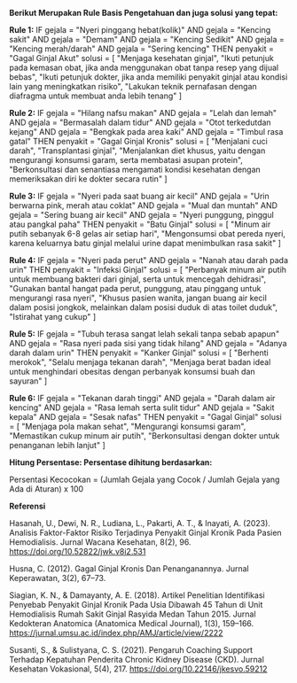 **Berikut Merupakan Rule Basis Pengetahuan dan juga solusi yang tepat:**

**Rule 1:**
IF gejala = "Nyeri pinggang hebat(kolik)" AND
   gejala = "Kencing sakit" AND
   gejala = "Demam" AND
   gejala = "Kencing Sedikit" AND
   gejala = "Kencing merah/darah" AND
   gejala = "Sering kencing"
THEN penyakit = "Gagal Ginjal Akut"
     solusi = [
        "Menjaga kesehatan ginjal",
        "Ikuti petunjuk pada kemasan obat, jika anda menggunakan obat tanpa resep yang dijual bebas",
        "Ikuti petunjuk dokter, jika anda memiliki penyakit ginjal atau kondisi lain yang meningkatkan risiko",
        "Lakukan teknik pernafasan dengan diafragma untuk membuat anda lebih tenang"
     ]

**Rule 2:**
IF gejala = "Hilang nafsu makan" AND
   gejala = "Lelah dan lemah" AND
   gejala = "Bermasalah dalam tidur" AND
   gejala = "Otot terkedutdan kejang" AND
   gejala = "Bengkak pada area kaki" AND
   gejala = "Timbul rasa gatal"
THEN penyakit = "Gagal Ginjal Kronis"
     solusi = [
        "Menjalani cuci darah",
        "Transplantasi ginjal",
        "Menjalankan diet khusus, yaitu dengan mengurangi konsumsi garam, serta membatasi asupan protein",
        "Berkonsultasi dan senantiasa mengamati kondisi kesehatan dengan memeriksakan diri ke dokter secara rutin"
     ]

**Rule 3:**
IF gejala = "Nyeri pada saat buang air kecil" AND
   gejala = "Urin berwarna pink, merah atau coklat" AND
   gejala = "Mual dan muntah" AND
   gejala = "Sering buang air kecil" AND
   gejala = "Nyeri punggung, pinggul atau pangkal paha"
THEN penyakit = "Batu Ginjal"
     solusi = [
        "Minum air putih sebanyak 6-8 gelas air setiap hari",
        "Mengonsumsi obat pereda nyeri, karena keluarnya batu ginjal melalui urine dapat menimbulkan rasa sakit"
     ]

**Rule 4:**
IF gejala = "Nyeri pada perut" AND
   gejala = "Nanah atau darah pada urin"
THEN penyakit = "Infeksi Ginjal"
     solusi = [
        "Perbanyak minum air putih untuk membuang bakteri dari ginjal, serta untuk mencegah dehidrasi",
        "Gunakan bantal hangat pada perut, punggung, atau pinggang untuk mengurangi rasa nyeri",
        "Khusus pasien wanita, jangan buang air kecil dalam posisi jongkok, melainkan dalam posisi duduk di atas toilet duduk",
        "Istirahat yang cukup"
     ]

**Rule 5:**
IF gejala = "Tubuh terasa sangat lelah sekali tanpa sebab apapun" AND
   gejala = "Rasa nyeri pada sisi yang tidak hilang" AND
   gejala = "Adanya darah dalam urin"
THEN penyakit = "Kanker Ginjal"
     solusi = [
        "Berhenti merokok",
        "Selalu menjaga tekanan darah",
        "Menjaga berat badan ideal untuk menghindari obesitas dengan perbanyak konsumsi buah dan sayuran"
     ]

**Rule 6:**
IF gejala = "Tekanan darah tinggi" AND
   gejala = "Darah dalam air kencing" AND
   gejala = "Rasa lemah serta sulit tidur" AND
   gejala = "Sakit kepala" AND
   gejala = "Sesak nafas"
THEN penyakit = "Gagal Ginjal"
     solusi = [
        "Menjaga pola makan sehat",
        "Mengurangi konsumsi garam",
        "Memastikan cukup minum air putih",
        "Berkonsultasi dengan dokter untuk penanganan lebih lanjut"
     ]

**Hitung Persentase: Persentase dihitung berdasarkan:**

Persentasi Kecocokan = (Jumlah Gejala yang Cocok / Jumlah Gejala yang Ada di Aturan) x 100

**Referensi**

Hasanah, U., Dewi, N. R., Ludiana, L., Pakarti, A. T., & Inayati, A. (2023). Analisis Faktor-Faktor Risiko Terjadinya Penyakit Ginjal Kronik Pada Pasien Hemodialisis. Jurnal Wacana Kesehatan, 8(2), 96. https://doi.org/10.52822/jwk.v8i2.531

Husna, C. (2012). Gagal Ginjal Kronis Dan Penanganannya. Jurnal Keperawatan, 3(2), 67–73.

Siagian, K. N., & Damayanty, A. E. (2018). Artikel Penelitian Identifikasi Penyebab Penyakit Ginjal Kronik Pada Usia Dibawah 45 Tahun di Unit Hemodialisis Rumah Sakit Ginjal Rasyida Medan Tahun 2015. Jurnal Kedokteran Anatomica (Anatomica Medical Journal), 1(3), 159–166. https://jurnal.umsu.ac.id/index.php/AMJ/article/view/2222

Susanti, S., & Sulistyana, C. S. (2021). Pengaruh Coaching Support Terhadap Kepatuhan Penderita Chronic Kidney Disease (CKD). Jurnal Kesehatan Vokasional, 5(4), 217. https://doi.org/10.22146/jkesvo.59212


